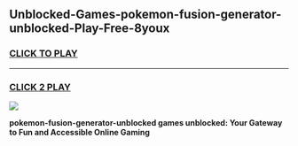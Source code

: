 
## Unblocked-Games-pokemon-fusion-generator-unblocked-Play-Free-8youx
<h3>
<a href="https://premium76.site?title=pokemon-fusion-generator-unblocked&ref=18A1">CLICK TO PLAY</a></h3>
<hr>

<h3>
<a href="https://premium76.site?title=pokemon-fusion-generator-unblocked&ref=18A1">CLICK 2 PLAY</a>
  
</h3>

<a href="https://premium76.site?title=pokemon-fusion-generator-unblocked&ref=18A1"><img src="https://clearcache.store/games.png"></a>


**pokemon-fusion-generator-unblocked games unblocked: Your Gateway to Fun and Accessible Online Gaming**
